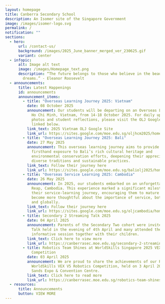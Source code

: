 ```yaml
---
layout: homepage
title: Canberra Secondary School
description: An Isomer site of the Singapore Government
image: /images/isomer-logo.svg
permalink: /
notification: ""
sections:
  - hero:
      url: /contact-us/
      background: /images/2025_June_banner_merged_ver_230625.gif
      variant: center
  - infopic:
      alt: Image alt text
      image: /images/Homepage_text.png
      description: “The future belongs to those who believe in the beauty of their
        dreams.” - Eleanor Roosevelt
  - announcements:
      title: Latest Happenings
      id: announcements
      announcement_items:
        - title: "Overseas Learning Journey 2025: Vietnam"
          date: 08 October 2025
          announcement: Our students will be departing on an Overseas Learning Journey to
            Ho Chi Minh, Vietnam, from 14-18 October 2025. For daily updates,
            photos and student reflections, please visit the OLJ Google Site
            linked below.
          link_text: 2025 Vietnam OLJ Google Site
          link_url: https://sites.google.com/moe.edu.sg/oljhcm2025/home
        - title: "Overseas Learning Journey 2025: Bali"
          date: 27 May 2025
          announcement: This overseas learning journey aims to provide students with
            firsthand exposure to Bali’s rich cultural heritage and
            environmental conservation efforts, deepening their appreciation for
            diverse traditions and sustainable practices.
          link_text: Follow their journey here
          link_url: https://sites.google.com/moe.edu.sg/baliolj2025/home
        - title: "Overseas Service Learning 2025: Cambodia"
          date: 26 May 2025
          announcement: In 2025, our students embarked on an unforgettable journey to Siem
            Reap, Cambodia. This experience marked a significant milestone in
            their service-learning journey, encouraging them to mature and
            become more thoughtful about the importance of service, both locally
            and globally.
          link_text: Follow their journey here
          link_url: https://sites.google.com/moe.edu.sg/oljcambodia/home
        - title: Secondary 2 Streaming Talk 2025
          date: 04 April 2025
          announcement: Parents of the Secondary Two cohort were invited to the Streaming
            Talk held in the evening of 4th April and many attended the
            informative session together with their children.
          link_text: Click here to view more
          link_url: https://canberrasec.moe.edu.sg/secondary-2-streaming-talk-2025/
        - title: Robotics Team Shines at WorldSkills Singapore 2025 VEX V5 Robotics
            Competition
          date: 03 April 2025
          announcement: We are proud to share the achievements of our Robotics Club at the
            WorldSkills VEX V5 Robotics Competition, held on 3 April 2025 at the
            Sands Expo & Convention Centre.
          link_text: Click here to read more
          link_url: https://canberrasec.moe.edu.sg/robotics-team-shines-at-worldskills-singapore-2025-vex-v5-robotics-competition/
  - resources:
      title: Announcements
      button: VIEW MORE
---
```

